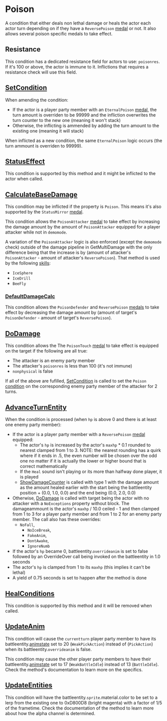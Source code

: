 # Poison
A condition that either deals non lethal damage or heals the actor each actor turn depending on if they have a `ReversePoison` [medal](../../../Enums%20and%20IDs/Medal.md) or not. It also allows several poison specific medals to take effect.

## Resistance
This condition has a dedicated resistance field for actors to use: `poisonres`. If it's 100 or above, the actor is immune to it. Inflictions that requires a resistance check will use this field.

## [SetCondition](../Conditions%20methods/SetCondition.md)
When amending the condition: 

- If the actor is a player party member with an `EternalPoison` [medal](../../../Enums%20and%20IDs/Medal.md), the turn amount is overriden to be 99999 and the infliction overwrites the turn counter to the new one (meaning it won't stack)
- Otherwise, the inflicting is ammended by adding the turn amount to the existing one (meaning it will stack)

When inflicted as a new condition, the same `EternalPoison` logic occurs (the turn ammount is overriden to 99999).

## [StatusEffect](../Conditions%20methods/StatusEffect.md)
This condition is supported by this method and it might be inflicted to the actor when called.

## [CalculateBaseDamage](../../Damage%20pipeline/CalculateBaseDamage.md)
This condition may be inflicted if the property is `Poison`. This means it's also supported by the `StatusMirror` [medal](../../../Enums%20and%20IDs/Medal.md).

This condition allows the `PoisonAttacker` [medal](../../Enums%20and%20IDs/Medal.md) to take effect by increasing the damage amount by the amount of `PoisonAttacker` equipped for a player attacker while not in `demomode`. 

A variation of the `PoisonAttacker` logic is also enforced (except the `demomode` check) outside of the damage pipeline in GetMultiDamage with the only difference being that the increase is by (amount of attacker's `PoisonAttacker` - amount of attacker's `ReversePoison`). That method is used by the following [skills](../../../Enums%20and%20IDs/Skills.md):

- `IceSphere`
- `IceDrill`
- `BeeFly`

### [DefaultDamageCalc](../../Damage%20pipeline/CalculateBaseDamage.md#defaultdamagecalc)
This condition allows the `PoisonDefender` and `ReversePoison` [medals](../../Enums%20and%20IDs/Medal.md) to take effect by decreasing the damage amount by (amount of target's `PoisonDefender` - amount of target's `ReversePoison`).

## [DoDamage](../../Damage%20pipeline/DoDamage.md)
This condition allows the The `PoisonTouch` [medal](../../Enums%20and%20IDs/Medal.md) to take effect is equipped on the target if the following are all true:

- The attacker is an enemy party member
- The attacker's `poisonres` is less than 100 (it's not immune)
- `nonphysical` is false

If all of the above are fufilled, [SetCondition](../Actors%20states/Conditions%20methods/SetCondition.md) is called to set the `Poison` [condition](../Actors%20states/Conditions.md) on the corresponding enemy party member of the attacker for 2 turns.

## [AdvanceTurnEntity](../../Battle%20flow/AdvanceTurnEntity.md)
When the condition is processed (when `hp` is above 0 and there is at least one enemy party member):

- If the actor is a player party member with a `ReversePoison` [medal](../../Enums%20and%20IDs/Medal.md) equipped:
    - The actor's `hp` is increased by the actor's `maxhp` * 0.1 rounded to nearest clamped from 1 to 3. NOTE: the nearest rounding has a quirk where if it ends in .5, the even number will be chosen over the odd one no matter if it is actually the lower or higher bound that is correct mathematically
    - If the `Heal` sound isn't playing or its more than halfway done player, it is played
    - [ShowDamageCounter](../Visual%20rendering/ShowDamageCounter.md) is called with type 1 with the damage amount as the amount healed earlier with the start being the battleentity position + (0.0, 1.0, 0.0) and the end being (0.0, 2.0, 0.0)
- Otherwise, [DoDamage](../Damage%20pipeline/DoDamage.md) is called with target being the actor with no attacker with a `NoExceptions` property without block. The damageammount is the actor's `maxhp` / 10.0 ceiled - 1 and then clamped from 1 to 3 for a player party member and from 1 to 2 for an enemy party member. The call also has these overrides:
    - `NoFall`,
		- `NoIceBreak`,
		- `FakeAnim`,
		- `DontAwake`,
		- `IgnoreNumb`
- If the actor's `hp` became 0, battleentity.`overrideanim` is set to false followed by an OverrideOver call being invoked on the battleentity in 1.0 seconds
- The actor's `hp` is clamped from 1 to its `maxhp` (this implies it can't be lethal)
- A yield of 0.75 seconds is set to happen after the method is done

## [HealConditions](../Conditions%20methods/HealConditions.md)
This condition is supported by this method and it will be removed when called.

## [UpdateAnim](../../Visual%20rendering/UpdateAnim.md)
This condition will cause the `currentturn` player party member to have its battleentity.[animstate](../../../Entities/EntityControl/Animations/animstate.md) set to 20 (`WeakPickAction`) instead of (`PickAction`) when its battleentity.`overrideanim` is false.

This condition may cause the other player party members to have their battleentity.[animstate](../../../Entities/EntityControl/Animations/animstate.md) set to 17 (`WeakBattleIdle`) instead of 13 (`BattleIdle`). Check the method's documentation to learn more on the specifics.

## [UpdateEntities](../../Visual%20rendering/UpdateEntities.md)
This condition will have the battleentity.`sprite`.material.color to be set to a lerp from the existing one to 0xD800D8 (bright magenta) with a factor of 1/5 of the frametime. Check the documentation of the method to learn more about how the alpha channel is determined.
